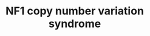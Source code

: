 ---
annotations:
- id: DOID:0111253
  parent: genetic disease
  type: Disease Ontology
  value: neurofibromatosis 1
- id: PW:0000013
  parent: disease pathway
  type: Pathway Ontology
  value: disease pathway
authors:
- Ninagerrekens
- Fehrhart
- Egonw
- Khanspers
- Eweitz
citedin: ''
communities: []
description: 'The NF1 deletion and NF1 duplication, ranging from chr17: 29,100,000
  to chr17: 30,280,000 can result in a loss of up to 14 protein coding genes, including
  NF1.   '
last-edited: 2024-07-22
ndex: null
organisms:
- Homo sapiens
redirect_from:
- /index.php/Pathway:WP5366
- /instance/WP5366
- /instance/WP5366_r134450
revision: r134450
schema-jsonld:
- '@context': https://schema.org/
  '@id': https://wikipathways.github.io/pathways/WP5366.html
  '@type': Dataset
  creator:
    '@type': Organization
    name: WikiPathways
  description: 'The NF1 deletion and NF1 duplication, ranging from chr17: 29,100,000
    to chr17: 30,280,000 can result in a loss of up to 14 protein coding genes, including
    NF1.   '
  keywords:
  - AC003101.1
  - AC091177.1
  - ADAP2
  - AK4P1
  - ARF6
  - ATAD5
  - ATR
  - BCL2
  - CCNA2
  - CCNE1
  - CCNE2
  - COFILIN
  - COPRS
  - CRLF3
  - CRY1
  - CTC-542B22.1
  - CTC-542B22.2
  - CTD-2349P21.1
  - CTD-2349P21.10
  - 'CTD-2349P21.11 '
  - CTD-2349P21.9
  - CTD-2370N5.3
  - DNMT1
  - DPRXP4
  - Double strandedDNA
  - E2F6
  - EED
  - 'EGF '
  - EGFR
  - EIF3A
  - EML4
  - ENA/VASP
  - ERK1
  - ERK2
  - EVI2A
  - EVI2B
  - 'EXOC1 '
  - EXOC2
  - EXOC3
  - EXOC4
  - EXOC5
  - EXOC6
  - EXOC7
  - EXOC8
  - EZH1
  - 'GABA '
  - 'GDP '
  - 'GTP '
  - HOXA1
  - HOXA9
  - Histone H3.1
  - Histone H3.2
  - Histone H4
  - IFN-β
  - INPP5A
  - IPS-1
  - InsP3
  - InsP4
  - JARID2
  - LIMK
  - LIMK1
  - MAP2
  - MCL1
  - MEK1
  - MEK2
  - MGAT4B
  - MIR193A
  - MIR365B
  - MIR4724
  - MIR4725
  - MIR4733
  - MYT1
  - NF1
  - NGF
  - NGFR
  - NOGOR
  - OMG
  - PCNA
  - PER1
  - PKA
  - POLRMT
  - PRMT5
  - PSMD11
  - PtdInsP3
  - RAB11
  - RAB11FIP4
  - RAD51
  - RAD9A
  - RAF
  - RAS family
  - RBBP7
  - RBMS1
  - RFC2
  - RFC3
  - RFC4
  - RFC5
  - RHOA
  - RIG-I
  - RN7SL138P
  - RN7SL45P
  - RN7SL79P
  - RNF135
  - RNU6-1134P
  - RNU6-298P
  - RNU6ATAC7P
  - ROCK2
  - RP1-41C23.1
  - RP11-142O6.1
  - RP11-271K11.5
  - RP11-805L22.1
  - 'RP11-805L22.2 '
  - RP11-805L22.3
  - RP11-848P1.2
  - RP11-848P1.3
  - RP11-848P1.4
  - RP11-848P1.7
  - RP11-848P1.9
  - RP13-753N3.1
  - SOS1
  - SPT5
  - SRD6A1
  - SUZ12
  - SUZ12P
  - SYBL1
  - SYN1
  - SYNDECAN-2
  - TEFM
  - TUBULIN-β
  - USP1
  - UTP6
  - WDR48
  - cAMP
  license: CC0
  name: 'NF1 copy number variation syndrome '
seo: CreativeWork
title: 'NF1 copy number variation syndrome '
wpid: WP5366
---